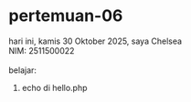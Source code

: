 # pertemuan-06

hari ini, kamis 30 Oktober 2025,
saya Chelsea<br>
NIM: 2511500022<br>
<br>
belajar:<br>
<ol>
  <li>echo di hello.php</li>
</ol>